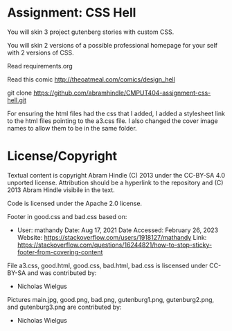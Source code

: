 Assignment: CSS Hell
====================

You will skin 3 project gutenberg stories with custom CSS.

You will skin 2 versions of a possible professional homepage for your
self with 2 versions of CSS.

Read requirements.org

Read this comic http://theoatmeal.com/comics/design_hell

git clone https://github.com/abramhindle/CMPUT404-assignment-css-hell.git


For ensuring the html files had the css that I added, I added a stylesheet link to the html files
pointing to the a3.css file. I also changed the cover image names to allow them to be in the same folder.


License/Copyright
=================

Textual content is copyright Abram Hindle (C) 2013 under the CC-BY-SA
4.0 unported license. Attribution should be a hyperlink to the
repository and (C) 2013 Abram Hindle visibile in the text.

Code is licensed under the Apache 2.0 license.

Footer in good.css and bad.css based on:
* User: mathandy
  Date: Aug 17, 2021
  Date Accessed: February 26, 2023
  Website: https://stackoverflow.com/users/1918127/mathandy
  Link: https://stackoverflow.com/questions/16244821/how-to-stop-sticky-footer-from-covering-content

File a3.css, good.html, good.css, bad.html, bad.css is liscensed under CC-BY-SA and was contributed by:

* Nicholas Wielgus

Pictures main.jpg, good.png, bad.png, gutenburg1.png, gutenburg2.png, and gutenburg3.png are contributed by:

* Nicholas Wielgus


